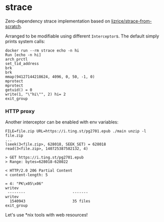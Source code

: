 # strace

Zero-dependency strace implementation based on [lizrice/strace-from-scratch](https://github.com/lizrice/strace-from-scratch).

Arranged to be modifiable using different `Interceptor`s. The default simply prints system calls:

```
docker run --rm strace echo -n hi
Run [echo -n hi]
arch_prctl
set_tid_address
brk
brk
mmap(94127144218624, 4096, 0, 50, -1, 0)
mprotect
mprotect
getuid() = 0
write(1, "\"hi\"", 2) hi= 2
exit_group
```

### HTTP proxy

Another interceptor can be enabled with env variables:

```
FILE=file.zip URL=https://i.ting.st/pg2701.epub ./main unzip -l file.zip
...
lseek(3<file.zip>, 628018, SEEK_SET) = 628018
read(3<file.zip>, 140725387582132, 4)

> GET https://i.ting.st/pg2701.epub
> Range: bytes=628018-628022

< HTTP/2.0 206 Partial Content
< content-length: 5

= 4: "PK\x05\x06"
writev
 --------                     -------
writev
  1540943                     35 files
exit_group
```

Let's use *nix tools with web resources!

